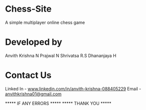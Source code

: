 # Chess-Site
 A simple multiplayer online chess game

# Developed by 
 Anvith Krishna N 
 Prajwal N
 Shrivatsa R.S
 Dhananjaya H

 # Contact Us 
  Linked In - www.linkedin.com/in/anvith-krishna-088405229
  Email - anvithkrishna01@gmail.com
 
 ***** IF ANY ERRORS *****
 ***** THANK YOU *****
